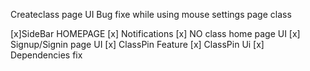 <!-- TODO -->

Createclass page UI
Bug fixe while using mouse
settings page class

<!-- completed -->

[x]SideBar HOMEPAGE
[x] Notifications
[x] NO class home page UI
[x] Signup/Signin page UI
[x] ClassPin Feature
[x] ClassPin Ui
[x] Dependencies fix
